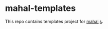 # mahal-templates

This repo contains templates project for [mahaljs](https://github.com/ujjwalguptaofficial/mahal).
